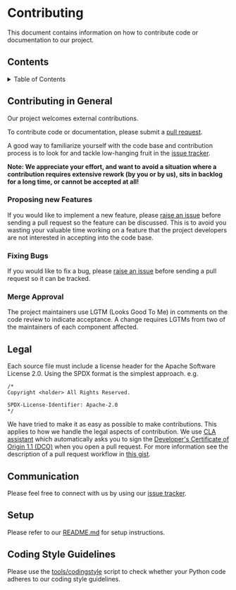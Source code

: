 <!--
  ------------------------------------------------------------------------
  Copyright 2020, 2021 IBM Corp. All Rights Reserved.
 
  Licensed under the Apache License, Version 2.0 (the "License");
  you may not use this file except in compliance with the License.
  You may obtain a copy of the License at
 
      http://www.apache.org/licenses/LICENSE-2.0
 
  Unless required by applicable law or agreed to in writing, software
  distributed under the License is distributed on an "AS IS" BASIS,
  WITHOUT WARRANTIES OR CONDITIONS OF ANY KIND, either express or implied.
  See the License for the specific language governing permissions and
  limitations under the License.
  ------------------------------------------------------------------------
-->

# Contributing

This document contains information on how to contribute code or
documentation to our project.

<!-- TOC-START -->

## Contents

<details>
  <summary>Table of Contents</summary>

- [Contributing in General](#contributing-in-general)
  - [Proposing new Features](#proposing-new-features)
  - [Fixing Bugs](#fixing-bugs)
  - [Merge Approval](#merge-approval)
- [Legal](#legal)
- [Communication](#communication)
- [Setup](#setup)
- [Coding Style Guidelines](#coding-style-guidelines)

</details>

<!-- TOC-END -->

## Contributing in General

Our project welcomes external contributions.

To contribute code or documentation, please submit a [pull
request](https://github.com/IBM/containerization-for-sap-s4hana/pulls).

A good way to familiarize yourself with the code base and contribution
process is to look for and tackle low-hanging fruit in the [issue
tracker](https://github.com/IBM/containerization-for-sap-s4hana/issues).


**Note: We appreciate your effort, and want to avoid a situation where
a contribution requires extensive rework (by you or by us), sits in
backlog for a long time, or cannot be accepted at all!**

### Proposing new Features

If you would like to implement a new feature, please [raise an
issue](https://github.com/IBM/containerization-for-sap-s4hana/issues)
before sending a pull request so the feature can be discussed. This is
to avoid you wasting your valuable time working on a feature that the
project developers are not interested in accepting into the code base.

### Fixing Bugs

If you would like to fix a bug, please [raise an
issue](https://github.com/IBM/containerization-for-sap-s4hana/issues)
before sending a pull request so it can be tracked.

### Merge Approval

The project maintainers use LGTM (Looks Good To Me) in comments on the
code review to indicate acceptance. A change requires LGTMs from two
of the maintainers of each component affected.

<!--
For a list of the maintainers, see the [MAINTAINERS.md](MAINTAINERS.md) page.
-->

## Legal

Each source file must include a license header for the Apache Software
License 2.0. Using the SPDX format is the simplest approach. e.g.

```
/*
Copyright <holder> All Rights Reserved.

SPDX-License-Identifier: Apache-2.0
*/
```

We have tried to make it as easy as possible to make
contributions. This applies to how we handle the legal aspects of
contribution. We use [CLA assistant](https://cla-assistant.io/) which
automatically asks you to sign the [Developer's Certificate of Origin
1.1
(DCO)](https://gist.github.com/jridfe/cb9ed03deb37baa644e64eea3a327065)
when you open a pull request. For more information see the description
of a pull request workflow in [this
gist](https://gist.github.com/reicolina/f30d7475157f3bf21ec6807a6caff85a).

## Communication

Please feel free to connect with us by using our [issue
tracker](https://github.com/IBM/containerization-for-sap-s4hana/issues).

## Setup

Please refer to our [README.md](README.md) for setup instructions.

<!--
## Testing
**FIXME** Please provide information that helps the developer test any changes they make before submitting.
-->

## Coding Style Guidelines

Please use the [tools/codingstyle](tools/codingstyle) script to check
whether your Python code adheres to our coding style guidelines.
